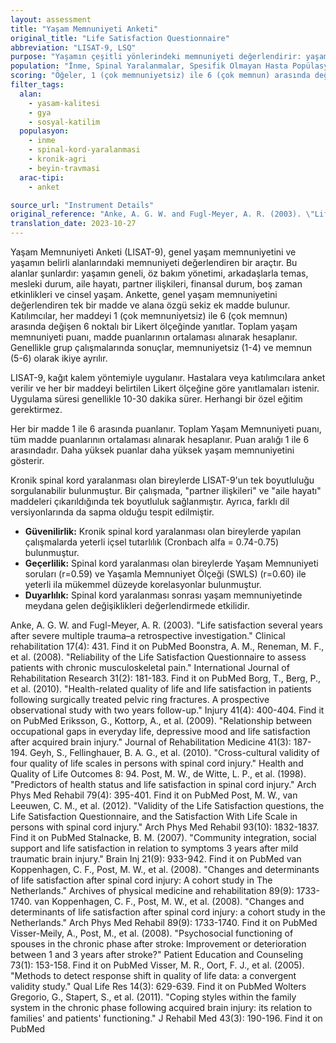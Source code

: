 ```yaml
---
layout: assessment
title: "Yaşam Memnuniyeti Anketi"
original_title: "Life Satisfaction Questionnaire"
abbreviation: "LISAT-9, LSQ"
purpose: "Yaşamın çeşitli yönlerindeki memnuniyeti değerlendirir: yaşamın geneli, öz bakım yönetimi, arkadaşlarla temas, mesleki durum, aile hayatı, partner ilişkileri, finansal durum, boş zaman etkinlikleri ve cinsel yaşam."
population: "İnme, Spinal Yaralanmalar, Spesifik Olmayan Hasta Popülasyonu, Kronik Ağrı, Beyin Hasarı"
scoring: "Öğeler, 1 (çok memnuniyetsiz) ile 6 (çok memnun) arasında değişen 6 noktalı bir Likert ölçeğinde yanıtlanır. Toplam Yaşam Memnuniyeti puanı, madde puanlarının ortalaması olarak hesaplanır (1-6 aralığı)."
filter_tags:
  alan:
    - yasam-kalitesi
    - gya
    - sosyal-katilim
  populasyon:
    - inme
    - spinal-kord-yaralanmasi
    - kronik-agri
    - beyin-travmasi
  arac-tipi:
    - anket

source_url: "Instrument Details"
original_reference: "Anke, A. G. W. and Fugl-Meyer, A. R. (2003). \"Life satisfaction several years after severe multiple trauma–a retrospective investigation.\" Clinical rehabilitation 17(4): 431."
translation_date: 2023-10-27
---
```




Yaşam Memnuniyeti Anketi (LISAT-9), genel yaşam memnuniyetini ve yaşamın belirli alanlarındaki memnuniyeti değerlendiren bir araçtır. Bu alanlar şunlardır: yaşamın geneli, öz bakım yönetimi, arkadaşlarla temas, mesleki durum, aile hayatı, partner ilişkileri, finansal durum, boş zaman etkinlikleri ve cinsel yaşam. Ankette, genel yaşam memnuniyetini değerlendiren tek bir madde ve alana özgü sekiz ek madde bulunur. Katılımcılar, her maddeyi 1 (çok memnuniyetsiz) ile 6 (çok memnun) arasında değişen 6 noktalı bir Likert ölçeğinde yanıtlar. Toplam yaşam memnuniyeti puanı, madde puanlarının ortalaması alınarak hesaplanır. Genellikle grup çalışmalarında sonuçlar, memnuniyetsiz (1-4) ve memnun (5-6) olarak ikiye ayrılır.


LISAT-9, kağıt kalem yöntemiyle uygulanır. Hastalara veya katılımcılara anket verilir ve her bir maddeyi belirtilen Likert ölçeğine göre yanıtlamaları istenir. Uygulama süresi genellikle 10-30 dakika sürer. Herhangi bir özel eğitim gerektirmez.


Her bir madde 1 ile 6 arasında puanlanır. Toplam Yaşam Memnuniyeti puanı, tüm madde puanlarının ortalaması alınarak hesaplanır. Puan aralığı 1 ile 6 arasındadır. Daha yüksek puanlar daha yüksek yaşam memnuniyetini gösterir.


Kronik spinal kord yaralanması olan bireylerde LISAT-9'un tek boyutluluğu sorgulanabilir bulunmuştur. Bir çalışmada, "partner ilişkileri" ve "aile hayatı" maddeleri çıkarıldığında tek boyutluluk sağlanmıştır. Ayrıca, farklı dil versiyonlarında da sapma olduğu tespit edilmiştir.


*   **Güvenilirlik:** Kronik spinal kord yaralanması olan bireylerde yapılan çalışmalarda yeterli içsel tutarlılık (Cronbach alfa = 0.74-0.75) bulunmuştur.
*   **Geçerlilik:** Spinal kord yaralanması olan bireylerde Yaşam Memnuniyeti soruları (r=0.59) ve Yaşamla Memnuniyet Ölçeği (SWLS) (r=0.60) ile yeterli ila mükemmel düzeyde korelasyonlar bulunmuştur.
*   **Duyarlılık:** Spinal kord yaralanması sonrası yaşam memnuniyetinde meydana gelen değişiklikleri değerlendirmede etkilidir.


Anke, A. G. W. and Fugl-Meyer, A. R. (2003). "Life satisfaction several years after severe multiple trauma–a retrospective investigation." Clinical rehabilitation 17(4): 431.
Find it on PubMed
Boonstra, A. M., Reneman, M. F., et al. (2008). "Reliability of the Life Satisfaction Questionnaire to assess patients with chronic musculoskeletal pain." International Journal of Rehabilitation Research 31(2): 181-183.
Find it on PubMed
Borg, T., Berg, P., et al. (2010). "Health-related quality of life and life satisfaction in patients following surgically treated pelvic ring fractures. A prospective observational study with two years follow-up." Injury 41(4): 400-404.
Find it on PubMed
Eriksson, G., Kottorp, A., et al. (2009). "Relationship between occupational gaps in everyday life, depressive mood and life satisfaction after acquired brain injury." Journal of Rehabilitation Medicine 41(3): 187-194.
Geyh, S., Fellinghauer, B. A. G., et al. (2010). "Cross-cultural validity of four quality of life scales in persons with spinal cord injury." Health and Quality of Life Outcomes 8: 94.
Post, M. W., de Witte, L. P., et al. (1998). "Predictors of health status and life satisfaction in spinal cord injury." Arch Phys Med Rehabil 79(4): 395-401.
Find it on PubMed
Post, M. W., van Leeuwen, C. M., et al. (2012). "Validity of the Life Satisfaction questions, the Life Satisfaction Questionnaire, and the Satisfaction With Life Scale in persons with spinal cord injury." Arch Phys Med Rehabil 93(10): 1832-1837.
Find it on PubMed
Stalnacke, B. M. (2007). "Community integration, social support and life satisfaction in relation to symptoms 3 years after mild traumatic brain injury." Brain Inj 21(9): 933-942.
Find it on PubMed
van Koppenhagen, C. F., Post, M. W., et al. (2008). "Changes and determinants of life satisfaction after spinal cord injury: A cohort study in The Netherlands." Archives of physical medicine and rehabilitation 89(9): 1733-1740.
van Koppenhagen, C. F., Post, M. W., et al. (2008). "Changes and determinants of life satisfaction after spinal cord injury: a cohort study in the Netherlands." Arch Phys Med Rehabil 89(9): 1733-1740.
Find it on PubMed
Visser-Meily, A., Post, M., et al. (2008). "Psychosocial functioning of spouses in the chronic phase after stroke: Improvement or deterioration between 1 and 3 years after stroke?" Patient Education and Counseling 73(1): 153-158.
Find it on PubMed
Visser, M. R., Oort, F. J., et al. (2005). "Methods to detect response shift in quality of life data: a convergent validity study." Qual Life Res 14(3): 629-639.
Find it on PubMed
Wolters Gregorio, G., Stapert, S., et al. (2011). "Coping styles within the family system in the chronic phase following acquired brain injury: its relation to families' and patients' functioning." J Rehabil Med 43(3): 190-196.
Find it on PubMed
```
